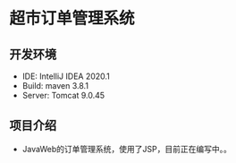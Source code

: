 # 超市订单管理系统

## 开发环境

- IDE: IntelliJ IDEA 2020.1
- Build: maven 3.8.1
- Server: Tomcat 9.0.45

## 项目介绍

+ JavaWeb的订单管理系统，使用了JSP，目前正在编写中。。

